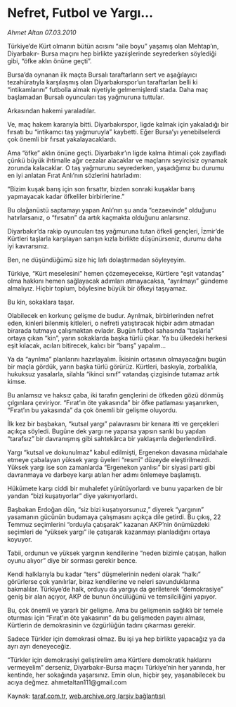 # Nefret, Futbol ve Yargı...

*Ahmet Altan 07.03.2010*

<div class="yazi"><p>Türkiye’de Kürt olmanın bütün acısını “aile boyu” yaşamış olan Mehtap’ın, Diyarbakır- Bursa maçını hep birlikte yazıişlerinde seyrederken söylediği gibi, “öfke aklın önüne geçti”.</p>
<p>Bursa’da oynanan ilk maçta Bursalı taraftarların sert ve aşağılayıcı tezahüratıyla karşılaşmış olan Diyarbakırspor’un taraftarları belli ki “intikamlarını” futbolla almak niyetiyle gelmemişlerdi stada. Daha maç başlamadan Bursalı oyuncuları taş yağmuruna tuttular.</p>
<p>Arkasından hakemi yaraladılar.</p>
<p>Ve, maç hakem kararıyla bitti. Diyarbakırspor, ligde kalmak için yakaladığı bir fırsatı bu “intikamcı taş yağmuruyla” kaybetti. Eğer Bursa’yı yenebilselerdi çok önemli bir fırsat yakalayacaklardı.</p>
<p>Ama “öfke” aklın önüne geçti. Diyarbakır’ın ligde kalma ihtimali çok zayıfladı çünkü büyük ihtimalle ağır cezalar alacaklar ve maçlarını seyircisiz oynamak zorunda kalacaklar. O taş yağmurunu seyrederken, yaşadığımız bu durumu en iyi anlatan Fırat Anlı’nın sözlerini hatırladım:</p>
<p>“Bizim kuşak barış için son fırsattır, bizden sonraki kuşaklar barış yapmayacak kadar öfkeliler birbirlerine.”</p>
<p>Bu olağanüstü saptamayı yapan Anlı’nın şu anda “cezaevinde” olduğunu hatırlarsanız, o “fırsatın” da artık kaçmakta olduğunu anlarsınız.</p>
<p>Diyarbakır’da rakip oyuncuları taş yağmuruna tutan öfkeli gençleri, İzmir’de Kürtleri taşlarla karşılayan sarışın kızla birlikte düşünürseniz, durumu daha iyi kavrarsınız.</p>
<p>Ben, ne düşündüğümü size hiç lafı dolaştırmadan söyleyeyim.</p>
<p>Türkiye, “Kürt meselesini” hemen çözemeyecekse, Kürtlere “eşit vatandaş” olma hakkını hemen sağlayacak adımları atmayacaksa, “ayrılmayı” gündeme almalıyız. Hiçbir toplum, böylesine büyük bir öfkeyi taşıyamaz.</p>
<p>Bu kin, sokaklara taşar.</p>
<p>Olabilecek en korkunç gelişme de budur. Ayrılmak, birbirlerinden nefret eden, kinleri bilenmiş kitleleri, o nefreti yatıştıracak hiçbir adım atmadan birarada tutmaya çalışmaktan evladır. Bugün futbol sahasında “taşlarla” ortaya çıkan “kin”, yarın sokaklarda başka türlü çıkar. Ya bu ülkedeki herkesi eşit kılacak, acıları bitirecek, kalıcı bir “barış” yapalım...</p>
<p>Ya da “ayrılma” planlarını hazırlayalım. İkisinin ortasının olmayacağını bugün bir maçla gördük, yarın başka türlü görürüz. Kürtleri, baskıyla, zorbalıkla, hukuksuz yasalarla, silahla “ikinci sınıf” vatandaş çizgisinde tutamaz artık kimse.</p>
<p>Bu anlamsız ve haksız çaba, iki tarafın gençlerini de öfkeden gözü dönmüş çılgınlara çeviriyor. “Fırat’ın öte yakasında” bir öfke patlaması yaşanırken, “Fırat’ın bu yakasında” da çok önemli bir gelişme oluyordu.</p>
<p>İlk kez bir başbakan, “kutsal yargı” palavrasını bir kenara itti ve gerçekleri açıkça söyledi. Bugüne dek yargı ne yaparsa yapsın sanki bu yapılan “tarafsız” bir davranışmış gibi sahtekârca bir yaklaşımla değerlendirilirdi.</p>
<p>Yargı “kutsal ve dokunulmaz” kabul edilmişti, Ergenekon davasına müdahale etmeye çabalayan yüksek yargı üyeleri “resmî” düzeyde eleştirilmezdi. Yüksek yargı ise son zamanlarda “Ergenekon yanlısı” bir siyasi parti gibi davranmaya ve darbeye karşı atılan her adımı önlemeye başlamıştı.</p>
<p>Hükümete karşı ciddi bir muhalefet yürütüyorlardı ve bunu yaparken de bir yandan “bizi kuşatıyorlar” diye yakınıyorlardı.</p>
<p>Başbakan Erdoğan dün, “siz bizi kuşatıyorsunuz,” diyerek “yargının” yasamanın gücünün budamaya çalışmasını açıkça dile getirdi. Bu çıkış, 22 Temmuz seçimlerini “orduyla çatışarak” kazanan AKP’nin önümüzdeki seçimleri de “yüksek yargı” ile çatışarak kazanmayı planladığını ortaya koyuyor.</p>
<p>Tabii, ordunun ve yüksek yargının kendilerine “neden bizimle çatışan, halkın oyunu alıyor” diye bir sorması gerekir bence.</p>
<p>Kendi halklarıyla bu kadar “ters” düşmelerinin nedeni olarak “halkı” görürlerse çok yanılırlar, biraz kendilerine ve neleri savunduklarına bakmalılar. Türkiye’de halk, orduyu da yargıyı da gerileterek “demokrasiye” geniş bir alan açıyor, AKP de bunun öncülüğünü ve temsilciliğini yapıyor.</p>
<p>Bu, çok önemli ve yararlı bir gelişme. Ama bu gelişmenin sağlıklı bir temele oturması için “Fırat’ın öte yakasının” da bu gelişmeden payını alması, Kürtlerin de demokrasinin ve özgürlüğün tadını çıkarması gerekir.</p>
<p>Sadece Türkler için demokrasi olmaz. Bu işi ya hep birlikte yapacağız ya da ayrı ayrı deneyeceğiz.</p>
<p>“Türkler için demokrasiyi geliştirelim ama Kürtlere demokratik haklarını vermeyelim” derseniz, Diyarbakır-Bursa maçını Türkiye’nin her yanında, her kentinde, her sokağında yaşarsınız. Emin olun, hiçbir şey, yaşanabilecek bu acıya değmez. ahmetaltan111@gmail.com</p></div>

Kaynak: [taraf.com.tr](http://www.taraf.com.tr:80/ahmet-altan/makale-nefret-futbol-ve-yargi.htm), [web.archive.org (arşiv bağlantısı)](http://web.archive.org/web/20100514132710/http://www.taraf.com.tr:80/ahmet-altan/makale-nefret-futbol-ve-yargi.htm)
